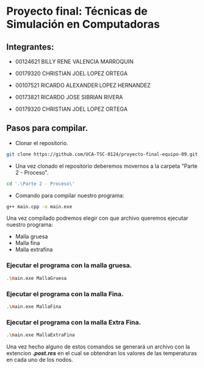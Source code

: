 # Proyecto final: Técnicas de Simulación en Computadoras
## Integrantes:
* 00124621 BILLY RENE VALENCIA MARROQUIN
* 00179320 CHRISTIAN JOEL LOPEZ ORTEGA   
* 00107521 RICARDO ALEXANDER LOPEZ HERNANDEZ   
* 00173821 RICARDO JOSE SIBRIAN RIVERA         
  
* 00179320 CHRISTIAN JOEL LOPEZ ORTEGA

## Pasos para compilar.
* Clonar el repositorio.
```bash
git clone https://github.com/UCA-TSC-0124/proyecto-final-equipo-09.git
```
* Una vez clonado el repositorio deberemos movernos a la carpeta "Parte 2 - Proceso".

```bash
cd '.\Parte 2 - Proceso\'
```
* Comando para compilar nuestro programa:
```bash
g++ main.cpp -o main.exe
```

Una vez compilado podremos elegir con que archivo queremos ejecutar nuestro programa:
- Malla gruesa
- Malla fina
- Malla extrafina  
### Ejecutar el programa con la malla gruesa.
```bash
.\main.exe MallaGruesa
```
### Ejecutar el programa con la malla Fina.

```bash
.\main.exe MallaFina
```
### Ejecutar el programa con la malla Extra Fina.
```bash
.\main.exe MallaExtraFina
```

Una vez hecho alguno de estos comandos se generará un archivo con la extencion ***.post.res*** en el cual se obtendran los valores de las temperaturas en cada uno de los nodos.

